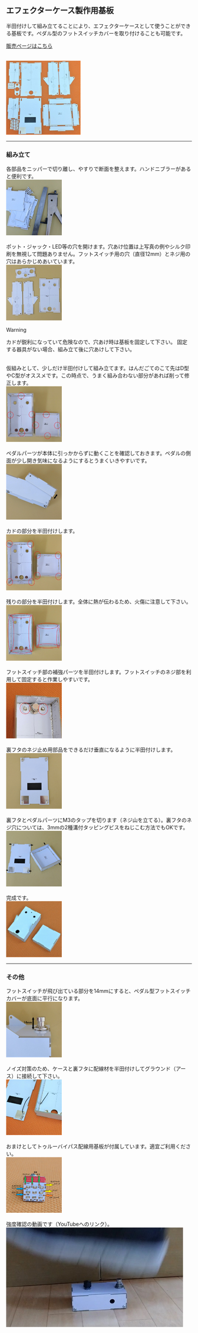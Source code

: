﻿## エフェクターケース製作用基板

半田付けして組み立てることにより、エフェクターケースとして使うことができる基板です。ペダル型のフットスイッチカバーを取り付けることも可能です。

[販売ページはこちら](https://kanengomibako.booth.pm/items/5305492)

<br>
<img src="img/001.jpg" width="40%"><br>

---
### 組み立て

各部品をニッパーで切り離し、やすりで断面を整えます。ハンドニブラーがあると便利です。<br>
<img src="img/002.jpg" width="30%"><br>
<br>
ポット・ジャック・LED等の穴を開けます。穴あけ位置は上写真の例やシルク印刷を無視して問題ありません。フットスイッチ用の穴（直径12mm）とネジ用の穴はあらかじめあいています。<br>
<img src="img/003.jpg" width="30%"><br>

> [!WARNING] 
> カドが鋭利になっていて危険なので、穴あけ時は基板を固定して下さい。
> 固定する器具がない場合、組み立て後に穴あけして下さい。

<br>
仮組みとして、少しだけ半田付けして組み立てます。はんだごてのこて先はD型やC型がオススメです。この時点で、うまく組み合わない部分があれば削って修正します。<br>
<img src="img/004.jpg" width="30%"><br>
<br>
ペダルパーツが本体に引っかからずに動くことを確認しておきます。ペダルの側面が少し開き気味になるようにするとうまくいきやすいです。<br>
<img src="img/005.jpg" width="30%"><br>
<br>
カドの部分を半田付けします。<br>
<img src="img/006.jpg" width="30%"><br>
<br>
残りの部分を半田付けします。全体に熱が伝わるため、火傷に注意して下さい。<br>
<img src="img/007.jpg" width="30%"><br>
<br>
フットスイッチ部の補強パーツを半田付けします。フットスイッチのネジ部を利用して固定すると作業しやすいです。<br>
<img src="img/008.jpg" width="30%"><br>
<br>
裏フタのネジ止め用部品をできるだけ垂直になるように半田付けします。<br>
<img src="img/009.jpg" width="30%"><br>
<br>
裏フタとペダルパーツにM3のタップを切ります（ネジ山を立てる）。裏フタのネジ穴については、3mmの2種溝付タッピングビスをねじこむ方法でもOKです。<br>
<img src="img/010.jpg" width="30%"><br>
<br>
完成です。<br>
<img src="img/011.jpg" width="30%"><br>

---
### その他

フットスイッチが飛び出ている部分を14mmにすると、ペダル型フットスイッチカバーが底面に平行になります。<br>
<img src="img/012.jpg" width="30%"><br>
<br>
ノイズ対策のため、ケースと裏フタに配線材を半田付けしてグラウンド（アース）に接続して下さい。<br>
<img src="img/013.jpg" width="30%"><br>
<br>
おまけとしてトゥルーバイパス配線用基板が付属しています。適宜ご利用ください。<br>
<img src="img/014.jpg" width="30%"><br>
<br>
強度確認の動画です（YouTubeへのリンク）。<br>
[![強度確認動画](img/015.jpg)](https://www.youtube.com/embed/CIlCX_3cUUg)<br>